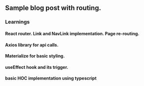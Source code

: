 ## Sample blog post with routing.
### Learnings
#### React router. Link and NavLink implementation. Page re-routing.
#### Axios library for api calls. 
#### Materialize for basic styling.
#### useEffect hook and its trigger.
#### basic HOC implementation using typescript
